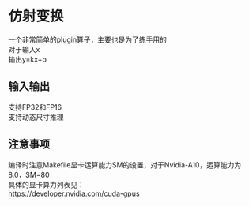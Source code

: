 # 仿射变换
一个非常简单的plugin算子，主要也是为了练手用的 \
对于输入x \
输出y=kx+b 
## 输入输出
支持FP32和FP16 \
支持动态尺寸推理 
## 注意事项
编译时注意Makefile显卡运算能力SM的设置，对于Nvidia-A10，运算能力为8.0，SM=80 \
具体的显卡算力列表见：\
https://developer.nvidia.com/cuda-gpus

